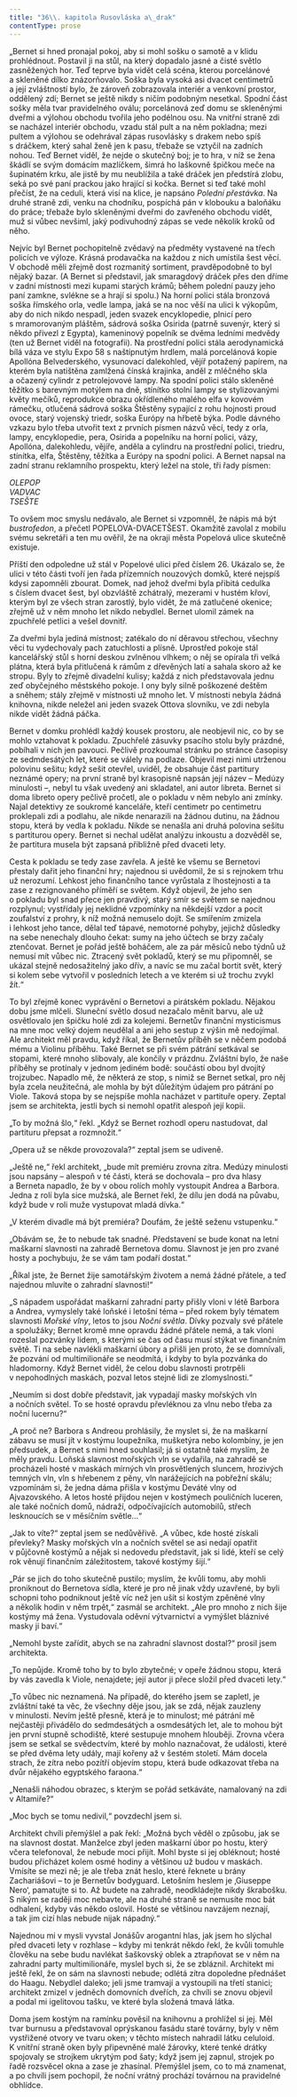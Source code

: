 ```yaml
---
title: "36\\. kapitola Rusovláska a\_drak"
contentType: prose
---
```


<section>

„Bernet si hned pronajal pokoj, aby si mohl sošku o samotě a v klidu prohlédnout. Postavil ji na stůl, na který dopadalo jasné a čisté světlo zasněžených hor. Teď teprve byla vidět celá scéna, kterou porcelánové a skleněné dílko znázorňovalo. Soška byla vysoká asi dvacet centimetrů a její zvláštností bylo, že zároveň zobrazovala interiér a venkovní prostor, oddělený zdí; Bernet se ještě nikdy s ničím podobným nesetkal. Spodní část sošky měla tvar pravidelného oválu; porcelánová zeď domu se skleněnými dveřmi a výlohou obchodu tvořila jeho podélnou osu. Na vnitřní straně zdi se nacházel interiér obchodu, vzadu stál pult a na něm pokladna; mezi pultem a výlohou se odehrával zápas rusovlásky s drakem nebo spíš s dráčkem, který sahal ženě jen k pasu, třebaže se vztyčil na zadních nohou. Teď Bernet viděl, že nejde o skutečný boj; je to hra, v níž se žena škádlí se svým domácím mazlíčkem, šimrá ho laškovně špičkou meče na šupinatém krku, ale jistě by mu neublížila a také dráček jen předstírá zlobu, seká po své paní prackou jako hrající si kočka. Bernet si teď také mohl přečíst, že na ceduli, která visí na klice, je napsáno _Polední přestávka_. Na druhé straně zdi, venku na chodníku, pospíchá pán v klobouku a baloňáku do práce; třebaže bylo skleněnými dveřmi do zavřeného obchodu vidět, muž si vůbec nevšiml, jaký podivuhodný zápas se vede několik kroků od něho.

Nejvíc byl Bernet pochopitelně zvědavý na předměty vystavené na třech policích ve výloze. Krásná prodavačka na každou z nich umístila šest věcí. V obchodě měli zřejmě dost rozmanitý sortiment, pravděpodobně to byl nějaký bazar. (A Bernet si představil, jak smaragdový dráček přes den dříme v zadní místnosti mezi kupami starých krámů; během polední pauzy jeho paní zamkne, svlékne se a hrají si spolu.) Na horní polici stála bronzová soška římského orla, vedle lampa, jaká se na noc věší na ulici k výkopům, aby do nich nikdo nespadl, jeden svazek encyklopedie, plnicí pero s mramorovaným pláštěm, sádrová soška Osirida (patrně suvenýr, který si někdo přivezl z Egypta), kameninový popelník se dvěma ledními medvědy (ten už Bernet viděl na fotografii). Na prostřední polici stála aerodynamická bílá váza ve stylu Expo 58 s naštípnutým hrdlem, malá porcelánová kopie Apollóna Belvederského, vysunovací dalekohled, vějíř potažený papírem, na kterém byla natištěna zamlžená čínská krajinka, anděl z mléčného skla a očazený cylindr z petrolejovové lampy. Na spodní polici stálo skleněné těžítko s barevným motýlem na dně, stínítko stolní lampy se stylizovanými květy mečíků, reprodukce obrazu okřídleného malého elfa v kovovém rámečku, otlučená sádrová soška Štěstěny sypající z rohu hojnosti proud ovoce, starý vojenský triedr, soška Európy na hřbetě býka. Podle dávného vzkazu bylo třeba utvořit text z prvních písmen názvů věcí, tedy z orla, lampy, encyklopedie, pera, Osirida a popelníku na horní polici, vázy, Apollóna, dalekohledu, vějíře, anděla a cylindru na prostřední polici, triedru, stínítka, elfa, Štěstěny, těžítka a Európy na spodní polici. A Bernet napsal na zadní stranu reklamního prospektu, který ležel na stole, tři řady písmen:

</section>

<section>

<div class="centered">

<div class="verse">

_OLEPOP  
VADVAC  
TSEŠTE_

</div>

</div>

</section>

<section>

To ovšem moc smyslu nedávalo, ale Bernet si vzpomněl, že nápis má být _bustrofedon_, a přečetl POPELOVA-DVACETŠEST. Okamžitě zavolal z mobilu svému sekretáři a ten mu ověřil, že na okraji města Popelová ulice skutečně existuje.

Příští den odpoledne už stál v Popelové ulici před číslem 26. Ukázalo se, že ulici v této části tvoří jen řada přízemních nouzových domků, které nejspíš kdysi zapomněli zbourat. Domek, nad jehož dveřmi byla přibitá cedulka s číslem dvacet šest, byl obzvláště zchátralý, mezerami v hustém křoví, kterým byl ze všech stran zarostlý, bylo vidět, že má zatlučené okenice; zřejmě už v něm mnoho let nikdo nebydlel. Bernet ulomil zámek na zpuchřelé petlici a vešel dovnitř.

Za dveřmi byla jediná místnost; zatékalo do ní děravou střechou, všechny věci tu vydechovaly pach zatuchlosti a plísně. Uprostřed pokoje stál kancelářský stůl s horní deskou zvlněnou vlhkem; o něj se opírala tři velká plátna, která byla přitlučená k rámům z dřevěných latí a sahala skoro až ke stropu. Byly to zřejmě divadelní kulisy; každá z nich představovala jednu zeď obyčejného městského pokoje. I ony byly silně poškozené deštěm a sněhem; stály zřejmě v místnosti už mnoho let. V místnosti nebyla žádná knihovna, nikde neležel ani jeden svazek Ottova slovníku, ve zdi nebyla nikde vidět žádná páčka.

Bernet v domku prohlédl každý kousek prostoru, ale neobjevil nic, co by se mohlo vztahovat k pokladu. Zpuchřelé zásuvky psacího stolu byly prázdné, pobíhali v nich jen pavouci. Pečlivě prozkoumal stránku po stránce časopisy ze sedmdesátých let, které se válely na podlaze. Objevil mezi nimi utrženou polovinu sešitu; když sešit otevřel, uviděl, že obsahuje část partitury neznámé opery; na první straně byl krasopisně napsán její název – Medúzy minulosti –, nebyl tu však uvedený ani skladatel, ani autor libreta. Bernet si doma libreto opery pečlivě pročetl, ale o pokladu v něm nebylo ani zmínky. Najal detektivy ze soukromé kanceláře, kteří centimetr po centimetru proklepali zdi a podlahu, ale nikde nenarazili na žádnou dutinu, na žádnou stopu, která by vedla k pokladu. Nikde se nenašla ani druhá polovina sešitu s partiturou opery. Bernet si nechal udělat analýzu inkoustu a dozvěděl se, že partitura musela být zapsaná přibližně před dvaceti lety.

Cesta k pokladu se tedy zase zavřela. A ještě ke všemu se Bernetovi přestaly dařit jeho finanční hry; najednou si uvědomil, že si s rejnokem trhu už nerozumí. Lehkost jeho finančního tance vyrůstala z lhostejnosti a ta zase z rezignovaného příměří se světem. Když objevil, že jeho sen o pokladu byl snad přece jen pravdivý, starý smír se světem se najednou rozplynul; vystřídaly jej neklidné vzpomínky na někdejší vzdor a pocit zoufalství z prohry, k níž možná nemuselo dojít. Se smířením zmizela i lehkost jeho tance, dělal teď tápavé, nemotorné pohyby, jejichž důsledky na sebe nenechaly dlouho čekat: sumy na jeho účtech se brzy začaly ztenčovat. Bernet je pořád ještě boháčem, ale za pár měsíců nebo týdnů už nemusí mít vůbec nic. Ztracený svět pokladů, který se mu připomněl, se ukázal stejně nedosažitelný jako dřív, a navíc se mu začal bortit svět, který si kolem sebe vytvořil v posledních letech a ve kterém si už trochu zvykl žít.“

To byl zřejmě konec vyprávění o Bernetovi a pirátském pokladu. Nějakou dobu jsme mlčeli. Sluneční světlo dosud nezačalo měnit barvu, ale už osvětlovalo jen špičku holé zdi za kolejemi. Bernetův finanční mysticismus na mne moc velký dojem neudělal a ani jeho sestup z výšin mě nedojímal. Ale architekt měl pravdu, když říkal, že Bernetův příběh se v něčem podobá mému a Violinu příběhu. Také Bernet se při svém pátrání setkával se stopami, které mnoho slibovaly, ale končily v prázdnu. Zvláštní bylo, že naše příběhy se protínaly v jednom jediném bodě: součástí obou byl dvojitý trojzubec. Napadlo mě, že některá ze stop, s nimiž se Bernet setkal, pro něj byla zcela neužitečná, ale mohla by být důležitým údajem pro pátrání po Viole. Taková stopa by se nejspíše mohla nacházet v partituře opery. Zeptal jsem se architekta, jestli bych si nemohl opatřit alespoň její kopii.

„To by možná šlo,“ řekl. „Když se Bernet rozhodl operu nastudovat, dal partituru přepsat a rozmnožit.“

„Opera už se někde provozovala?“ zeptal jsem se udiveně.

„Ještě ne,“ řekl architekt, „bude mít premiéru zrovna zítra. Medúzy minulosti jsou napsány – alespoň v té části, která se dochovala – pro dva hlasy a Berneta napadlo, že by v obou rolích mohly vystoupit Andrea a Barbora. Jedna z rolí byla sice mužská, ale Bernet řekl, že dílu jen dodá na půvabu, když bude v roli muže vystupovat mladá dívka.“

„V kterém divadle má být premiéra? Doufám, že ještě seženu vstupenku.“

„Obávám se, že to nebude tak snadné. Představení se bude konat na letní maškarní slavnosti na zahradě Bernetova domu. Slavnost je jen pro zvané hosty a pochybuju, že se vám tam podaří dostat.“

„Říkal jste, že Bernet žije samotářským životem a nemá žádné přátele, a teď najednou mluvíte o zahradní slavnosti!“

„S nápadem uspořádat maškarní zahradní party přišly vloni v létě Barbora a Andrea, vymyslely také loňské i letošní téma – před rokem byly tématem slavnosti _Mořské vlny_, letos to jsou _Noční světla_. Dívky pozvaly své přátele a spolužáky; Bernet kromě mne opravdu žádné přátele nemá, a tak vloni rozeslal pozvánky lidem, s kterými se čas od času musí stýkat ve finančním světě. Ti na sebe navlékli maškarní úbory a přišli jen proto, že se domnívali, že pozvání od multimilionáře se neodmítá, i kdyby to byla pozvánka do hladomorny. Když Bernet viděl, že celou dobu slavnosti protrpěli v nepohodlných maskách, pozval letos stejné lidi ze zlomyslnosti.“

„Neumím si dost dobře představit, jak vypadají masky mořských vln a nočních světel. To se hosté opravdu převléknou za vlnu nebo třeba za noční lucernu?“

„A proč ne? Barbora s Andreou prohlásily, že myslet si, že na maškarní zábavu se musí jít v kostýmu loupežníka, mušketýra nebo kolombíny, je jen předsudek, a Bernet s nimi hned souhlasil; já si ostatně také myslím, že měly pravdu. Loňská slavnost mořských vln se vydařila, na zahradě se procházeli hosté v maskách mírných vln prosvětlených sluncem, hrozivých temných vln, vln s hřebenem z pěny, vln narážejících na pobřežní skálu; vzpomínám si, že jedna dáma přišla v kostýmu Deváté vlny od Ajvazovského. A letos hosté přijdou nejen v kostýmech pouličních luceren, ale také nočních domů, nádraží, odpočívajících automobilů, střech lesknoucích se v měsíčním světle…“

„Jak to víte?“ zeptal jsem se nedůvěřivě. „A vůbec, kde hosté získali převleky? Masky mořských vln a nočních světel se asi nedají opatřit v půjčovně kostýmů a nějak si nedovedu představit, jak si lidé, kteří se celý rok věnují finančním záležitostem, takové kostýmy šijí.“

„Pár se jich do toho skutečně pustilo; myslím, že kvůli tomu, aby mohli proniknout do Bernetova sídla, které je pro ně jinak vždy uzavřené, by byli schopni toho podniknout ještě víc než jen ušít si kostým zpěněné vlny a několik hodin v něm trpět,“ zasmál se architekt. „Ale pro mnoho z nich šije kostýmy má žena. Vystudovala oděvní výtvarnictví a vymýšlet bláznivé masky ji baví.“

„Nemohl byste zařídit, abych se na zahradní slavnost dostal?“ prosil jsem architekta.

„To nepůjde. Kromě toho by to bylo zbytečné; v opeře žádnou stopu, která by vás zavedla k Viole, nenajdete; její autor ji přece složil před dvaceti lety.“

„To vůbec nic neznamená. Na případě, do kterého jsem se zapletl, je zvláštní také ta věc, že všechny děje jsou, jak se zdá, nějak zauzleny v minulosti. Nevím ještě přesně, která je to minulost; mé pátrání mě nejčastěji přivádělo do sedmdesátých a osmdesátých let, ale to mohou být jen první stupně schodiště, které sestupuje mnohem hlouběji. Zrovna včera jsem se setkal se svědectvím, které by mohlo naznačovat, že události, které se před dvěma lety udály, mají kořeny až v šestém století. Mám docela strach, že zítra nebo pozítří objevím stopu, která bude odkazovat třeba na dvůr nějakého egyptského faraona.“

„Nenašli náhodou obrazec, s kterým se pořád setkáváte, namalovaný na zdi v Altamiře?“

„Moc bych se tomu nedivil,“ povzdechl jsem si.

Architekt chvíli přemýšlel a pak řekl: „Možná bych věděl o způsobu, jak se na slavnost dostat. Manželce zbyl jeden maškarní úbor po hostu, který včera telefonoval, že nebude moci přijít. Mohl byste si jej obléknout; hosté budou přicházet kolem osmé hodiny a většinou už budou v maskách. Vmísíte se mezi ně; je ale třeba znát heslo, které řeknete u brány Zachariášovi – to je Bernetův bodyguard. Letošním heslem je ‚Giuseppe Nero‘, pamatujte si to. Až budete na zahradě, neodkládejte nikdy škrabošku. S nikým se raději moc nebavte, ale na druhé straně se nemusíte moc bát odhalení, kdyby vás někdo oslovil. Hosté se většinou navzájem neznají, a tak jim cizí hlas nebude nijak nápadný.“

Najednou mi v mysli vyvstal Jonášův arogantní hlas, jak jsem ho slýchal před dvaceti lety v rozhlase – kdyby mi tenkrát někdo řekl, že kvůli tomuhle člověku na sebe budu navlékat šaškovský oblek a ztrapňovat se v něm na zahradní party multimilionáře, myslel bych si, že se zbláznil. Architekt mi ještě řekl, že on sám na slavnosti nebude; odlétá zítra dopoledne přednášet do Haagu. Nebydlel daleko; jeli jsme tramvají a vystoupili na třetí stanici; architekt zmizel v jedněch domovních dveřích, za chvíli se znovu objevil a podal mi igelitovou tašku, ve které byla složená tmavá látka.

Doma jsem kostým na ramínku pověsil na knihovnu a prohlížel si jej. Měl tvar burnusu a představoval oprýskanou fasádu staré továrny, byly v něm vystřižené otvory ve tvaru oken; v těchto místech nahradil látku celuloid. K vnitřní straně oken byly připevněné malé žárovky, které tenké drátky spojovaly se strojkem ukrytým pod šaty; když jsem jej zapnul, strojek po řadě rozsvěcel okna a zase je zhasínal. Přemýšlel jsem, co to má znamenat, a po chvíli jsem pochopil, že noční vrátný prochází továrnou na pravidelné obhlídce.

</section>
